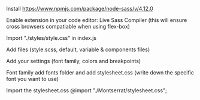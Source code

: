 Install https://www.npmjs.com/package/node-sass/v/4.12.0

Enable extension in your code editor: Live Sass Compiler (this will ensure cross browsers compatiable when using flex-box)

Import "./styles/style.css" in index.js

Add files (style.scss, default, variable & components files)

Add your settings (font family, colors and breakpoints)

Font family add fonts folder and add stylesheet.css (write down the specific font you want to use)

Import the stylesheet.css  @import "./Montserrat/stylesheet.css";


